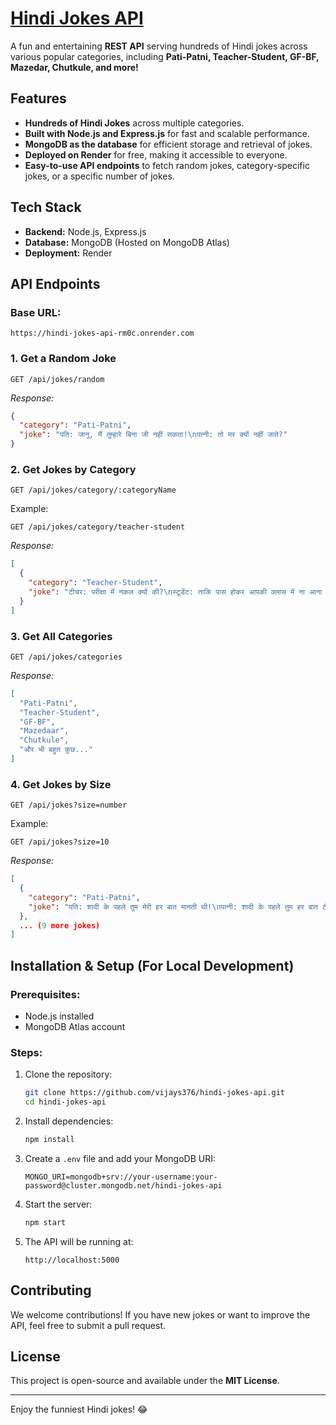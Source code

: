 # [Hindi Jokes API](https://random-gif-v1.netlify.app/)

A fun and entertaining **REST API** serving hundreds of Hindi jokes across various popular categories, including **Pati-Patni, Teacher-Student, GF-BF, Mazedar, Chutkule, and more!**

## Features
- **Hundreds of Hindi Jokes** across multiple categories.
- **Built with Node.js and Express.js** for fast and scalable performance.
- **MongoDB as the database** for efficient storage and retrieval of jokes.
- **Deployed on Render** for free, making it accessible to everyone.
- **Easy-to-use API endpoints** to fetch random jokes, category-specific jokes, or a specific number of jokes.

## Tech Stack
- **Backend:** Node.js, Express.js
- **Database:** MongoDB (Hosted on MongoDB Atlas)
- **Deployment:** Render

## API Endpoints
### Base URL:
```
https://hindi-jokes-api-rm0c.onrender.com
```

### 1. Get a Random Joke
```
GET /api/jokes/random
```
_Response:_
```json
{
  "category": "Pati-Patni",
  "joke": "पति: जानू, मैं तुम्हारे बिना जी नहीं सकता!\nपत्नी: तो मर क्यों नहीं जाते?"
}
```

### 2. Get Jokes by Category
```
GET /api/jokes/category/:categoryName
```
Example:
```
GET /api/jokes/category/teacher-student
```
_Response:_
```json
[
  {
    "category": "Teacher-Student",
    "joke": "टीचर: परीक्षा में नकल क्यों की?\nस्टूडेंट: ताकि पास होकर आपकी क्लास में ना आना पड़े!"
  }
]
```

### 3. Get All Categories
```
GET /api/jokes/categories
```
_Response:_
```json
[
  "Pati-Patni",
  "Teacher-Student",
  "GF-BF",
  "Mazedaar",
  "Chutkule",
  "और भी बहुत कुछ..."
]
```

### 4. Get Jokes by Size
```
GET /api/jokes?size=number
```
Example:
```
GET /api/jokes?size=10
```
_Response:_
```json
[
  {
    "category": "Pati-Patni",
    "joke": "पति: शादी के पहले तुम मेरी हर बात मानती थी!\nपत्नी: शादी के पहले तुम हर बात ठीक ही तो बोलते थे!"
  },
  ... (9 more jokes)
]
```

## Installation & Setup (For Local Development)
### Prerequisites:
- Node.js installed
- MongoDB Atlas account

### Steps:
1. Clone the repository:
   ```sh
   git clone https://github.com/vijays376/hindi-jokes-api.git
   cd hindi-jokes-api
   ```
2. Install dependencies:
   ```sh
   npm install
   ```
3. Create a `.env` file and add your MongoDB URI:
   ```env
   MONGO_URI=mongodb+srv://your-username:your-password@cluster.mongodb.net/hindi-jokes-api
   ```
4. Start the server:
   ```sh
   npm start
   ```
5. The API will be running at:
   ```
   http://localhost:5000
   ```

## Contributing
We welcome contributions! If you have new jokes or want to improve the API, feel free to submit a pull request.

## License
This project is open-source and available under the **MIT License**.

---
Enjoy the funniest Hindi jokes! 😂

